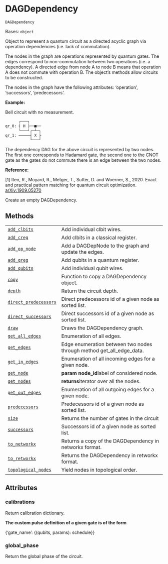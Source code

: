 # DAGDependency

`DAGDependency`

Bases: `object`

Object to represent a quantum circuit as a directed acyclic graph via operation dependencies (i.e. lack of commutation).

The nodes in the graph are operations represented by quantum gates. The edges correspond to non-commutation between two operations (i.e. a dependency). A directed edge from node A to node B means that operation A does not commute with operation B. The object’s methods allow circuits to be constructed.

The nodes in the graph have the following attributes: ‘operation’, ‘successors’, ‘predecessors’.

**Example:**

Bell circuit with no measurement.

```python
      ┌───┐
qr_0: ┤ H ├──■──
      └───┘┌─┴─┐
qr_1: ─────┤ X ├
           └───┘
```

The dependency DAG for the above circuit is represented by two nodes. The first one corresponds to Hadamard gate, the second one to the CNOT gate as the gates do not commute there is an edge between the two nodes.

**Reference:**

\[1] Iten, R., Moyard, R., Metger, T., Sutter, D. and Woerner, S., 2020. Exact and practical pattern matching for quantum circuit optimization. [arXiv:1909.05270](https://arxiv.org/abs/1909.05270)

Create an empty DAGDependency.

## Methods

|                                                                                                                                                                                        |                                                                         |
| -------------------------------------------------------------------------------------------------------------------------------------------------------------------------------------- | ----------------------------------------------------------------------- |
| [`add_clbits`](qiskit.dagcircuit.DAGDependency.add_clbits#qiskit.dagcircuit.DAGDependency.add_clbits "qiskit.dagcircuit.DAGDependency.add_clbits")                                     | Add individual clbit wires.                                             |
| [`add_creg`](qiskit.dagcircuit.DAGDependency.add_creg#qiskit.dagcircuit.DAGDependency.add_creg "qiskit.dagcircuit.DAGDependency.add_creg")                                             | Add clbits in a classical register.                                     |
| [`add_op_node`](qiskit.dagcircuit.DAGDependency.add_op_node#qiskit.dagcircuit.DAGDependency.add_op_node "qiskit.dagcircuit.DAGDependency.add_op_node")                                 | Add a DAGDepNode to the graph and update the edges.                     |
| [`add_qreg`](qiskit.dagcircuit.DAGDependency.add_qreg#qiskit.dagcircuit.DAGDependency.add_qreg "qiskit.dagcircuit.DAGDependency.add_qreg")                                             | Add qubits in a quantum register.                                       |
| [`add_qubits`](qiskit.dagcircuit.DAGDependency.add_qubits#qiskit.dagcircuit.DAGDependency.add_qubits "qiskit.dagcircuit.DAGDependency.add_qubits")                                     | Add individual qubit wires.                                             |
| [`copy`](qiskit.dagcircuit.DAGDependency.copy#qiskit.dagcircuit.DAGDependency.copy "qiskit.dagcircuit.DAGDependency.copy")                                                             | Function to copy a DAGDependency object.                                |
| [`depth`](qiskit.dagcircuit.DAGDependency.depth#qiskit.dagcircuit.DAGDependency.depth "qiskit.dagcircuit.DAGDependency.depth")                                                         | Return the circuit depth.                                               |
| [`direct_predecessors`](qiskit.dagcircuit.DAGDependency.direct_predecessors#qiskit.dagcircuit.DAGDependency.direct_predecessors "qiskit.dagcircuit.DAGDependency.direct_predecessors") | Direct predecessors id of a given node as sorted list.                  |
| [`direct_successors`](qiskit.dagcircuit.DAGDependency.direct_successors#qiskit.dagcircuit.DAGDependency.direct_successors "qiskit.dagcircuit.DAGDependency.direct_successors")         | Direct successors id of a given node as sorted list.                    |
| [`draw`](qiskit.dagcircuit.DAGDependency.draw#qiskit.dagcircuit.DAGDependency.draw "qiskit.dagcircuit.DAGDependency.draw")                                                             | Draws the DAGDependency graph.                                          |
| [`get_all_edges`](qiskit.dagcircuit.DAGDependency.get_all_edges#qiskit.dagcircuit.DAGDependency.get_all_edges "qiskit.dagcircuit.DAGDependency.get_all_edges")                         | Enumeration of all edges.                                               |
| [`get_edges`](qiskit.dagcircuit.DAGDependency.get_edges#qiskit.dagcircuit.DAGDependency.get_edges "qiskit.dagcircuit.DAGDependency.get_edges")                                         | Edge enumeration between two nodes through method get\_all\_edge\_data. |
| [`get_in_edges`](qiskit.dagcircuit.DAGDependency.get_in_edges#qiskit.dagcircuit.DAGDependency.get_in_edges "qiskit.dagcircuit.DAGDependency.get_in_edges")                             | Enumeration of all incoming edges for a given node.                     |
| [`get_node`](qiskit.dagcircuit.DAGDependency.get_node#qiskit.dagcircuit.DAGDependency.get_node "qiskit.dagcircuit.DAGDependency.get_node")                                             | **param node\_id**label of considered node.                             |
| [`get_nodes`](qiskit.dagcircuit.DAGDependency.get_nodes#qiskit.dagcircuit.DAGDependency.get_nodes "qiskit.dagcircuit.DAGDependency.get_nodes")                                         | **returns**iterator over all the nodes.                                 |
| [`get_out_edges`](qiskit.dagcircuit.DAGDependency.get_out_edges#qiskit.dagcircuit.DAGDependency.get_out_edges "qiskit.dagcircuit.DAGDependency.get_out_edges")                         | Enumeration of all outgoing edges for a given node.                     |
| [`predecessors`](qiskit.dagcircuit.DAGDependency.predecessors#qiskit.dagcircuit.DAGDependency.predecessors "qiskit.dagcircuit.DAGDependency.predecessors")                             | Predecessors id of a given node as sorted list.                         |
| [`size`](qiskit.dagcircuit.DAGDependency.size#qiskit.dagcircuit.DAGDependency.size "qiskit.dagcircuit.DAGDependency.size")                                                             | Returns the number of gates in the circuit                              |
| [`successors`](qiskit.dagcircuit.DAGDependency.successors#qiskit.dagcircuit.DAGDependency.successors "qiskit.dagcircuit.DAGDependency.successors")                                     | Successors id of a given node as sorted list.                           |
| [`to_networkx`](qiskit.dagcircuit.DAGDependency.to_networkx#qiskit.dagcircuit.DAGDependency.to_networkx "qiskit.dagcircuit.DAGDependency.to_networkx")                                 | Returns a copy of the DAGDependency in networkx format.                 |
| [`to_retworkx`](qiskit.dagcircuit.DAGDependency.to_retworkx#qiskit.dagcircuit.DAGDependency.to_retworkx "qiskit.dagcircuit.DAGDependency.to_retworkx")                                 | Returns the DAGDependency in retworkx format.                           |
| [`topological_nodes`](qiskit.dagcircuit.DAGDependency.topological_nodes#qiskit.dagcircuit.DAGDependency.topological_nodes "qiskit.dagcircuit.DAGDependency.topological_nodes")         | Yield nodes in topological order.                                       |

## Attributes

### calibrations

Return calibration dictionary.

**The custom pulse definition of a given gate is of the form**

\{‘gate\_name’: \{(qubits, params): schedule}}

### global\_phase

Return the global phase of the circuit.
